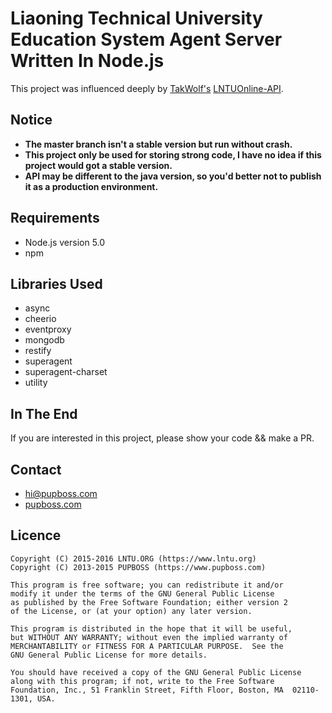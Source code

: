 # Liaoning Technical University Education System Agent Server Written In Node.js

This project was influenced deeply by [TakWolf's](https://github.com/TakWolf) [LNTUOnline-API](https://github.com/LNTUORG/LNTUOnline-API).

## Notice

- **The master branch isn't a stable version but run without crash.**
- **This project only be used for storing strong code, I have no idea if this project would got a stable version.**
- **API may be different to the java version, so you'd better not to publish it as a production environment.**

## Requirements

- Node.js version 5.0
- npm

## Libraries Used

- async
- cheerio
- eventproxy
- mongodb
- restify
- superagent
- superagent-charset
- utility

## In The End

If you are interested in this project, please show your code && make a PR.

## Contact

- [hi@pupboss.com](mailto:hi@pupboss.com)
- [pupboss.com](https://www.pupboss.com)

## Licence

``` 
Copyright (C) 2015-2016 LNTU.ORG (https://www.lntu.org)
Copyright (C) 2013-2015 PUPBOSS (https://www.pupboss.com)

This program is free software; you can redistribute it and/or
modify it under the terms of the GNU General Public License
as published by the Free Software Foundation; either version 2
of the License, or (at your option) any later version.

This program is distributed in the hope that it will be useful,
but WITHOUT ANY WARRANTY; without even the implied warranty of
MERCHANTABILITY or FITNESS FOR A PARTICULAR PURPOSE.  See the
GNU General Public License for more details.

You should have received a copy of the GNU General Public License
along with this program; if not, write to the Free Software
Foundation, Inc., 51 Franklin Street, Fifth Floor, Boston, MA  02110-1301, USA.
```